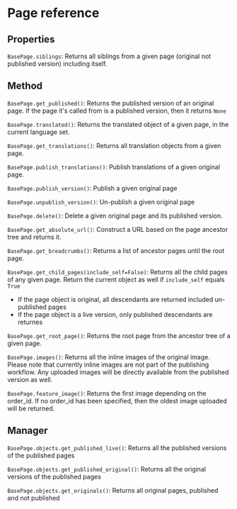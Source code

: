 Page reference
==============

Properties
----------

`BasePage.siblings`: Returns all siblings from a given page (original not published version) including itself.


Method
----------

`BasePage.get_published()`: Returns the published version of an original page. If the page it's called from is a published version, then it returns `None`

`BasePage.translated()`: Returns the translated object of a given page, in the current language set.

`BasePage.get_translations()`: Returns all translation objects from a given page.

`BasePage.publish_translations()`: Publish translations of a given original page.

`BasePage.publish_version()`: Publish a given original page

`BasePage.unpublish_version()`: Un-publish a given original page

`BasePage.delete()`: Delete a given original page and its published version.

`BasePage.get_absolute_url()`: Construct a URL based on the page ancestor tree and returns it.

`BasePage.get_breadcrumbs()`: Returns a list of ancestor pages until the root page.

`BasePage.get_child_pages(include_self=False)`: Returns all the child pages of any given page. Return the current object as well if `include_self` equals `True`

- If the page object is original, all descendants are returned included un-published pages
- If the page object is a live version, only published descendants are returnes

`BasePage.get_root_page()`: Returns the root page from the ancestor tree of a given page.

`BasePage.images()`: Returns all the inline images of the original image. Please note that currently inline images are not part of the publishing workflow. Any uploaded images will be directly available from the published version as well.

`BasePage.feature_image()`: Returns the first image depending on the order_id. If no order_id has been specified, then the oldest image uploaded will be returned.


Manager
-------

`BasePage.objects.get_published_live()`: Returns all the published versions of the published pages

`BasePage.objects.get_published_original()`: Returns all the original versions of the published pages

`BasePage.objects.get_originals()`: Returns all original pages, published and not published